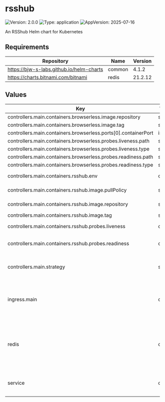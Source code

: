 # rsshub

![Version: 2.0.0](https://img.shields.io/badge/Version-2.0.0-informational?style=flat-square) ![Type: application](https://img.shields.io/badge/Type-application-informational?style=flat-square) ![AppVersion: 2025-07-16](https://img.shields.io/badge/AppVersion-2025--07--16-informational?style=flat-square)

An RSShub Helm chart for Kubernetes

## Requirements

| Repository | Name | Version |
|------------|------|---------|
| https://bjw-s-labs.github.io/helm-charts | common | 4.1.2 |
| https://charts.bitnami.com/bitnami | redis | 21.2.12 |

## Values

| Key | Type | Default | Description |
|-----|------|---------|-------------|
| controllers.main.containers.browserless.image.repository | string | `"browserless/chrome"` |  |
| controllers.main.containers.browserless.image.tag | string | `"latest"` |  |
| controllers.main.containers.browserless.ports[0].containerPort | int | `3000` |  |
| controllers.main.containers.browserless.probes.liveness.path | string | `"/pressure"` |  |
| controllers.main.containers.browserless.probes.liveness.type | string | `"HTTP"` |  |
| controllers.main.containers.browserless.probes.readiness.path | string | `"/pressure"` |  |
| controllers.main.containers.browserless.probes.readiness.type | string | `"HTTP"` |  |
| controllers.main.containers.rsshub.env | object | See [values.yaml](./values.yaml) | environment variables. |
| controllers.main.containers.rsshub.image.pullPolicy | string | `"IfNotPresent"` | image pull policy |
| controllers.main.containers.rsshub.image.repository | string | `"diygod/rsshub"` | image repository |
| controllers.main.containers.rsshub.image.tag | string | `"2025-07-16"` | image tag |
| controllers.main.containers.rsshub.probes.liveness | object | `{"path":"/healthz","type":"HTTP"}` | Configures liveness probe |
| controllers.main.containers.rsshub.probes.readiness | object | `{"path":"/healthz","type":"HTTP"}` | Configures readiness probe |
| controllers.main.strategy | string | `"RollingUpdate"` | Set the controller upgrade strategy |
| ingress.main | object | See [values.yaml](./values.yaml) | Enable and configure ingress settings for the chart under this key. |
| redis | object | See [values.yaml](./values.yaml) | Enable and configure redis subchart under this key.    For more options see [redis chart documentation](https://github.com/bitnami/charts/tree/main/bitnami/redis) |
| service | object | See [values.yaml](./values.yaml) | Configures service settings for the chart. |

